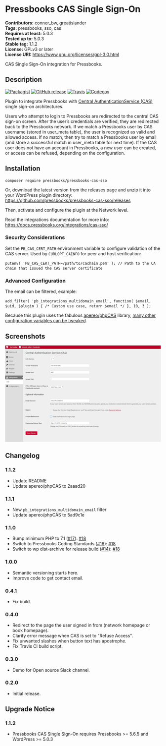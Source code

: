 # Pressbooks CAS Single Sign-On 
**Contributors:** conner_bw, greatislander  
**Tags:** pressbooks, sso, cas  
**Requires at least:** 5.0.3  
**Tested up to:** 5.0.3  
**Stable tag:** 1.1.2  
**License:** GPLv3 or later  
**License URI:** https://www.gnu.org/licenses/gpl-3.0.html  

CAS Single Sign-On integration for Pressbooks.


## Description 

[![Packagist](https://img.shields.io/packagist/v/pressbooks/pressbooks-cas-sso.svg?style=flat-square)](https://packagist.org/packages/pressbooks/pressbooks-cas-sso) [![GitHub release](https://img.shields.io/github/release/pressbooks/pressbooks-cas-sso.svg?style=flat-square)](https://github.com/pressbooks/pressbooks-cas-sso/releases) [![Travis](https://img.shields.io/travis/pressbooks/pressbooks-cas-sso.svg?style=flat-square)](https://travis-ci.org/pressbooks/pressbooks-cas-sso/) [![Codecov](https://img.shields.io/codecov/c/github/pressbooks/pressbooks-cas-sso.svg?style=flat-square)](https://codecov.io/gh/pressbooks/pressbooks-cas-sso)

Plugin to integrate Pressbooks with [Central AuthenticationService (CAS)](http://en.wikipedia.org/wiki/Central_Authentication_Service) single sign-on architectures.

Users who attempt to login to Pressbooks are redirected to the central CAS sign-on screen. After the user’s credentials are verified, they are redirected back to the Pressbooks
network. If we match a Pressbooks user by CAS username (stored in user_meta table), the user is recognized as valid and allowed access. If no match, then try to match a Pressbooks
user by email (and store a successful match in user_meta table for next time). If the CAS user does not have an account in Pressbooks, a new user can be created, or access can be
refused, depending on the configuration.


## Installation 

```
composer require pressbooks/pressbooks-cas-sso
```

Or, download the latest version from the releases page and unzip it into your WordPress plugin directory: https://github.com/pressbooks/pressbooks-cas-sso/releases

Then, activate and configure the plugin at the Network level.

Read the integrations documentation for more info: https://docs.pressbooks.org/integrations/cas-sso/


### Security Considerations 

Set the `PB_CAS_CERT_PATH` environment variable to configure validation of the CAS server. Used by `CURLOPT_CAINFO` for peer and host verification:

    putenv( 'PB_CAS_CERT_PATH=/path/to/cachain.pem' ); // Path to the CA chain that issued the CAS server certificate


### Advanced Configuration 

The email can be filtered, example:

    add_filter( 'pb_integrations_multidomain_email', function( $email, $uid, $plugin ) { /* Custom use case, return $email */ }, 10, 3 );

Because this plugin uses the fabulous [apereo/phpCAS](https://github.com/apereo/phpCAS) library, [many other configuration variables can be tweaked](https://github.com/apereo/phpCAS/tree/master/docs/examples).


## Screenshots 

![Pressbooks CAS Administration.](screenshot-1.png)


## Changelog 

### 1.1.2 
 * Update README
 * Update apereo/phpCAS to 2aaad20


### 1.1.1 
 * New `pb_integrations_multidomain_email` filter
 * Update apereo/phpCAS to 5ad9c1e


### 1.1.0 
* Bump minimum PHP to 7.1 ([#17](https://github.com/pressbooks/pressbooks-cas-sso/issues/17)): [#18](https://github.com/pressbooks/pressbooks-cas-sso/pull/18)
* Switch to Pressbooks Coding Standards ([#16](https://github.com/pressbooks/pressbooks-cas-sso/issues/16)): [#18](https://github.com/pressbooks/pressbooks-cas-sso/pull/18)
* Switch to wp dist-archive for release build ([#14](https://github.com/pressbooks/pressbooks-cas-sso/issues/14)): [#18](https://github.com/pressbooks/pressbooks-cas-sso/pull/18)


### 1.0.0 
* Semantic versioning starts here.
* Improve code to get contact email.


### 0.4.1 
* Fix build.


### 0.4.0 
* Redirect to the page the user signed in from (network homepage or book homepage).
* Clarify error message when CAS is set to "Refuse Access".
* Fix unwanted slashes when button text has apostrophe.
* Fix Travis CI build script.


### 0.3.0 
* Demo for Open source Slack channel.


### 0.2.0 
* Initial release.


## Upgrade Notice 


### 1.1.2 
* Pressbooks CAS Single Sign-On requires Pressbooks >= 5.6.5 and WordPress >= 5.0.3
